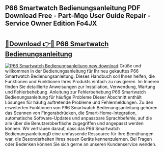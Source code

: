 ## P66 Smartwatch Bedienungsanleitung PDF Download Free - Part-Mqo User Guide Repair - Service Owner Edition Fo4JX

# <h2><a href="http://df4gem.blite.top/?on=P66+Smartwatch+Bedienungsanleitung">🔗Download 👉🔴 P66 Smartwatch Bedienungsanleitung</a></h2>

[![P66 Smartwatch Bedienungsanleitung new download](https://i.imgur.com/lujVjoI.png)](http://df4gem.blite.top/?on=P66+Smartwatch+Bedienungsanleitung)
Grüße und willkommen in der Bedienungsanleitung für Ihr neu gekauftes P66 Smartwatch Bedienungsanleitung. Dieses Handbuch soll Ihnen helfen, die Funktionen und Funktionen Ihres Produkts einfach zu navigieren. Im Inneren finden Sie detaillierte Anweisungen zur Installation, Verwendung, Wartung und Fehlerbehebung. Anleitung zur Fehlerbehebung P66 Smartwatch Bedienungsanleitung für häufige Probleme Dieser Abschnitt enthält Lösungen für häufig auftretende Probleme und Fehlermeldungen. Zu den erweiterten Funktionen von P66 Smartwatch Bedienungsanleitung gehören das Scannen von Fingerabdrücken, die Smart-Home-Integration, automatische Software-Updates und anpassbare Sprachbefehle, auf die alle über die Benutzeroberfläche zugegriffen und angepasst werden können. Wir vertrauen darauf, dass das P66 Smartwatch BedienungsanleitungD eine umfassende Ressource für Ihre Bemühungen war, die Besonderheiten Ihres neuen Geräts kennenzulernen. Bei Fragen oder Bedenken können Sie sich gerne an unseren Kundenservice wenden.
